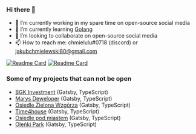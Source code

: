 
### Hi there 👋

- 🔭 I’m currently working in my spare time on open-source social media
- 🌱 I’m currently learning [Golang](https://go.dev/)
- 👯 I’m looking to collaborate on open-source social media
- 📫 How to reach me: chmielulu#0718 (discord) or jakubchmielewski80@gmail.com


[![Readme Card](https://github-readme-stats.vercel.app/api/pin/?username=messagewith&repo=web-application&theme=radical)](https://github.com/messagewith/web-application)
[![Readme Card](https://github-readme-stats.vercel.app/api/pin/?username=messagewith&repo=server&theme=radical)](https://github.com/messagewith/server)


### Some of my projects that can not be open
- [BGK Investment](https://bgkinvestment.pl/) (Gatsby, TypeScript)
- [Marys Deweloper](https://marysdeweloper.pl/) (Gatsby, TypeScript)
- [Osiedle Zielona Wzgórza](https://osiedlemlawa.pl/) (Gatsby, TypeScript)
- [Time4house](https://time4house.com/) (Gatsby, TypeScript)
- [Osiedle pod miastem](https://osiedlepodmiastem.pl/) (Gatsby, TypeScript)
- [Oleńki Park](https://olenkipark.pl/) (Gatsby, TypeScript)
